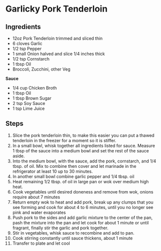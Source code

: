# Garlicky Pork Tenderloin 

## Ingredients
- 12oz Pork Tenderloin trimmed and sliced thin
- 6 cloves Garlic
- 1/2 tsp Pepper
- 1 small Onion halved and slice 1/4 inches thick
- 1/2 tsp Cornstarch
- 1 tbsp Oil
- Broccoli, Zucchini, other Veg

**Sauce**
- 1/4 cup Chicken Broth
- 1 tbsp Oil
- 1 tbsp Brown Sugar
- 2 tsp Soy Sauce
- 1 tsp Lime Juice


## Steps
1. Slice the pork tenderloin thin, to make this easier you can put a thawed tenderloin in the freezer for a moment so it is stiffer.
2. In a small bowl, whisk together all ingredients listed for sauce. Measure 1 tbsp of the sauce into a medium bowl and set the rest of the sauce aside.
3. Into the medium bowl, with the sauce, add the pork, cornstarch, and 1/4 tbsp. of oil. Mix to combine then cover and let marinade in the refrigerator at least 10 up to 30 minutes.
4. In another small bowl combine garlic pepper and 1/4 tbsp. oil
5. Heat remaining 1/2 tbsp. of oil in large pan or wok over medium high heat.
6. Cook vegetables until desired doneness and remove from wok, onions require about 7 minutes
7. Return empty wok to heat and add pork, break up any clumps that you see forming and cook for about 4 to 6 minutes, until you no longer see pink and water evaporates
8. Push pork to the sides and add garlic mixture to the center of the pan, pash the mixture into the pan and let cook for about 1 minute or until fragrant, finally stir the garlic and pork together.
9. Stir in vegetables, whisk sauce to recombine and add to pan.
10. Cook stirring constantly until sauce thickens, about 1 minute
11. Transfer to plate and let cool